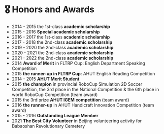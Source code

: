 # 🎖 Honors and Awards
- 2014 - 2015
the 1st-class **academic scholarship**
- 2015 - 2016
**Special academic scholarship**
- 2016 - 2017
the 1st-class **academic scholarship**
- 2017 - 2018
the 2nd-class **academic scholarship**
- 2019 - 2020
the 2nd-class **academic scholarship**
- 2020 - 2021
the 2nd-class **academic scholarship**
- 2021 - 2022
the 2nd-class **academic scholarship**
- 2014
**Award of Merit** in FLTRP Cup: English Department Speaking Competition
- 2015
**the runner-up in FLTRP Cup**: AHUT English Reading Competition
- 2014 - 2015
**AHUT Merit Student**
- 2015
**the champion** in provincial RoboCup Simulation 2D Soccer Competition, the 3rd place in the National Competition & the 6th place in world RoboCup Competition (team award)
- 2015
the 3rd prize
**AHUT IGEM competition** (team award)
- 2016
**the runner-up** in AHUT Handicraft Innovation Competition (team award)
- 2015 - 2016
**Outstanding League Member**
- 2021
**The Best City Volunteer** in Beijing volunteering activity for Babaoshan Revolutionary Cemetery
